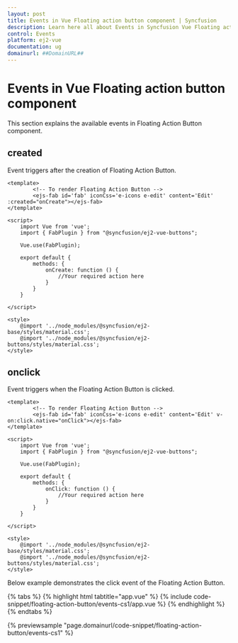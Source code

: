```yaml
---
layout: post
title: Events in Vue Floating action button component | Syncfusion
description: Learn here all about Events in Syncfusion Vue Floating action button component of Syncfusion Essential JS 2 and more.
control: Events 
platform: ej2-vue
documentation: ug
domainurl: ##DomainURL##
---
```


# Events in Vue Floating action button component

This section explains the available events in Floating Action Button component.

## created

Event triggers after the creation of Floating Action Button.

```
<template>
        <!-- To render Floating Action Button -->
        <ejs-fab id='fab' iconCss='e-icons e-edit' content='Edit' :created="onCreate"></ejs-fab>
</template>

<script>
    import Vue from 'vue';
    import { FabPlugin } from "@syncfusion/ej2-vue-buttons";

    Vue.use(FabPlugin);

    export default {
        methods: {
            onCreate: function () {
                //Your required action here
            }
        }
    }

</script>

<style>
    @import '../node_modules/@syncfusion/ej2-base/styles/material.css';
    @import '../node_modules/@syncfusion/ej2-buttons/styles/material.css';
</style>
```

## onclick

Event triggers when the Floating Action Button is clicked.

```
<template>
        <!-- To render Floating Action Button -->
        <ejs-fab id='fab' iconCss='e-icons e-edit' content='Edit' v-on:click.native="onClick"></ejs-fab>
</template>

<script>
    import Vue from 'vue';
    import { FabPlugin } from "@syncfusion/ej2-vue-buttons";

    Vue.use(FabPlugin);

    export default {
        methods: {
            onClick: function () {
                //Your required action here
            }
        }
    }

</script>

<style>
    @import '../node_modules/@syncfusion/ej2-base/styles/material.css';
    @import '../node_modules/@syncfusion/ej2-buttons/styles/material.css';
</style>
```

Below example demonstrates the click event of the Floating Action Button.

{% tabs %}
{% highlight html tabtitle="app.vue" %}
{% include code-snippet/floating-action-button/events-cs1/app.vue %}
{% endhighlight %}
{% endtabs %}
        
{% previewsample "page.domainurl/code-snippet/floating-action-button/events-cs1" %}
